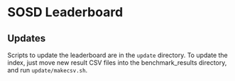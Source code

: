 # SOSD Leaderboard

## Updates
Scripts to update the leaderboard are in the `update` directory. To update the index, just move new result CSV files into the
benchmark_results directory, and run `update/makecsv.sh`.